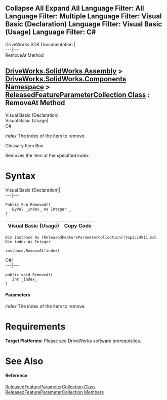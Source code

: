        

 Collapse All Expand All  Language Filter: All  Language Filter: Multiple  Language Filter: Visual Basic (Declaration) Language Filter: Visual Basic (Usage) Language Filter: C#  
---  
DriveWorks SDK Documentation  |   
---|---  
RemoveAt Method   
  
[DriveWorks.SolidWorks Assembly](topic13342.md) > [DriveWorks.SolidWorks.Components Namespace](topic13925.md) > [ReleasedFeatureParameterCollection Class](topic14911.md) : RemoveAt Method  
---  
  
Visual Basic (Declaration)    
Visual Basic (Usage)    
C# 

_index_
    The index of the item to remove.

Glossary Item Box

Removes the item at the specified index. 

# Syntax

Visual Basic (Declaration)|   
---|---  
      
    
    Public Sub RemoveAt( _
       ByVal _index_ As Integer _
    )   
  
Visual Basic (Usage)| Copy Code  
---|---  
      
    
    Dim instance As [ReleasedFeatureParameterCollection](topic14911.md)
    Dim index As Integer
     
    instance.RemoveAt(index)  
  
C#|   
---|---  
      
    
    public void RemoveAt( 
       int _index_
    )  
  
#### Parameters

 _index_
    The index of the item to remove.

# Requirements

**Target Platforms:** Please see DriveWorks software prerequisites.

# See Also

#### Reference

[ReleasedFeatureParameterCollection Class](topic14911.md)   
[ReleasedFeatureParameterCollection Members](topic14912.md)


